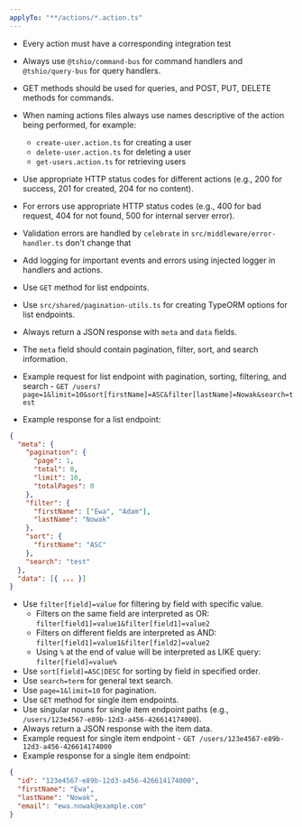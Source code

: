```yaml
---
applyTo: "**/actions/*.action.ts"
---
```


- Every action must have a corresponding integration test
- Always use `@tshio/command-bus` for command handlers and `@tshio/query-bus` for query handlers.
- GET methods should be used for queries, and POST, PUT, DELETE methods for commands.
- When naming actions files always use names descriptive of the action being performed, for example:
  - `create-user.action.ts` for creating a user
  - `delete-user.action.ts` for deleting a user
  - `get-users.action.ts` for retrieving users
- Use appropriate HTTP status codes for different actions (e.g., 200 for success, 201 for created, 204 for no content).
- For errors use appropriate HTTP status codes (e.g., 400 for bad request, 404 for not found, 500 for internal server error).
- Validation errors are handled by `celebrate` in `src/middleware/error-handler.ts` don't change that
- Add logging for important events and errors using injected logger in handlers and actions.

- Use `GET` method for list endpoints.
- Use `src/shared/pagination-utils.ts` for creating TypeORM options for list endpoints.
- Always return a JSON response with `meta` and `data` fields.
- The `meta` field should contain pagination, filter, sort, and search information.
- Example request for list endpoint with pagination, sorting, filtering, and search - `GET /users?page=1&limit=10&sort[firstName]=ASC&filter[lastName]=Nowak&search=test`
- Example response for a list endpoint:
```json
{
  "meta": {
    "pagination": {
      "page": 1,
      "total": 0,
      "limit": 10,
      "totalPages": 0
    },
    "filter": {
      "firstName": ["Ewa", "Adam"],
      "lastName": "Nowak"
    },
    "sort": {
      "firstName": "ASC"
    },
    "search": "test"
  },
  "data": [{ ... }]
}
```
- Use `filter[field]=value` for filtering by field with specific value.
  - Filters on the same field are interpreted as OR: `filter[field1]=value1&filter[field1]=value2`
  - Filters on different fields are interpreted as AND: `filter[field1]=value1&filter[field2]=value2`
  - Using `%` at the end of value will be interpreted as LIKE query: `filter[field]=value%`
- Use `sort[field]=ASC|DESC` for sorting by field in specified order.
- Use `search=term` for general text search.
- Use `page=1&limit=10` for pagination. 
- Use `GET` method for single item endpoints.
- Use singular nouns for single item endpoint paths (e.g., `/users/123e4567-e89b-12d3-a456-426614174000`).
- Always return a JSON response with the item data.
- Example request for single item endpoint - `GET /users/123e4567-e89b-12d3-a456-426614174000`
- Example response for a single item endpoint:
```json
{
  "id": "123e4567-e89b-12d3-a456-426614174000",
  "firstName": "Ewa",
  "lastName": "Nowak",
  "email": "ewa.nowak@example.com"
}
```
